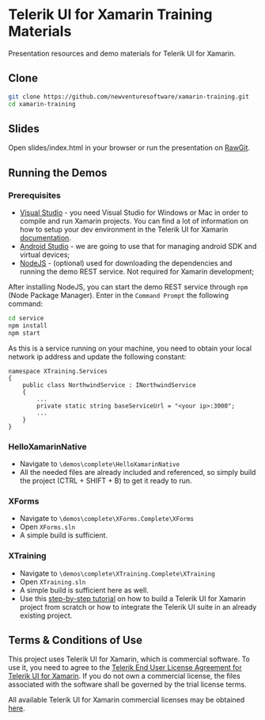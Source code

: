 # Telerik UI for Xamarin Training Materials
Presentation resources and demo materials for Telerik UI for Xamarin.

## Clone
```bash
git clone https://github.com/newventuresoftware/xamarin-training.git
cd xamarin-training
```

## Slides

Open slides/index.html in your browser or run the presentation on [RawGit](https://rawgit.com/newventuresoftware/xamarin-training/master/slides/index.html).

## Running the Demos

### Prerequisites

* [Visual Studio](https://www.visualstudio.com/downloads/) - you need Visual Studio for Windows or Mac in order to compile and run Xamarin projects. You can find a lot of information on how to setup your dev environment in the Telerik UI for Xamarin [documentation](https://docs.telerik.com/devtools/xamarin/installation-and-deployment/system-requirements). 
* [Android Studio](https://developer.android.com/studio/index.html) - we are going to use that for managing android SDK and virtual devices;
* [NodeJS](https://nodejs.org/en/) - (optional) used for downloading the dependencies and running the demo REST service. Not required for Xamarin development;

After installing NodeJS, you can start the demo REST service through `npm` (Node Package Manager). Enter in the `Command Prompt` the following command:

```bash
cd service
npm install
npm start
```

As this is a service running on your machine, you need to obtain your local network ip address and update the following constant:
```
namespace XTraining.Services
{
    public class NorthwindService : INorthwindService
    {
        ...
        private static string baseServiceUrl = "<your ip>:3000";
        ...
    }
}
```

### HelloXamarinNative

* Navigate to `\demos\complete\HelloXamarinNative`
* All the needed files are already included and referenced, so simply build the project (CTRL + SHIFT + B) to get it ready to run.

### XForms

* Navigate to `\demos\complete\XForms.Complete\XForms`
* Open `XForms.sln`
* A simple build is sufficient.

### XTraining

* Navigate to `\demos\complete\XTraining.Complete\XTraining`
* Open `XTraining.sln`
* A simple build is sufficient here as well.
* Use this [step-by-step tutorial](https://docs.telerik.com/devtools/xamarin/installation-and-deployment/windows/getting-started-windows) on how to build a Telerik UI for Xamarin project from scratch or how to integrate the Telerik UI suite in an already existing project.

## Terms & Conditions of Use

This project uses Telerik UI for Xamarin, which is commercial software. To use it, you need to agree to the [Telerik End User License Agreement for Telerik UI for Xamarin](https://www.telerik.com/purchase/license-agreement/ui-for-xamarin). If you do not own a commercial license, the files associated with the software shall be governed by the trial license terms.

All available Telerik UI for Xamarin commercial licenses may be obtained [here](https://www.telerik.com/purchase/xamarin-ui).